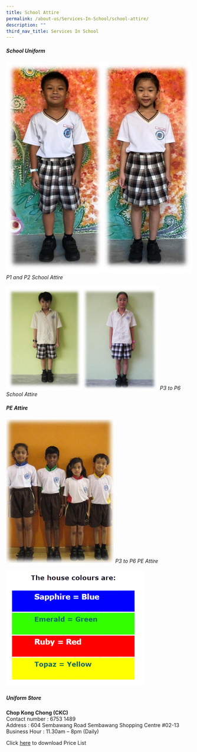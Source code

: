 ```yaml
---
title: School Attire
permalink: /about-us/Services-In-School/school-attire/
description: ""
third_nav_title: Services In School
---
```



##### **School Uniform**
![](/images/School%20Details/uniform%20pic.jpg)
*P1 and P2 School Attire*

![](/images/School%20Details/Sch_uni.jpg)
*P3 to P6 School Attire*

##### **PE Attire**
![](/images/School%20Details/sch_pe.jpg)
*P3 to P6 PE Attire*

![](/images/School%20Details/house%20colors.png)

##### **Uniform Store**

**Chop Kong Chong (CKC)**
<br>Contact number : 6753 1489
<br>Address : 604 Sembawang Road Sembawang Shopping Centre #02-13
<br>Business Hour : 11.30am – 8pm (Daily)

Click [here](/files/Others/sch_uniforms.pdf) to download Price List